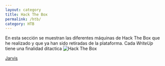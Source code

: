 ```yaml
---
layout: category
title: Hack The Box
permalink: /htb/
category: HTB
---
```

En esta sección se muestran las diferentes máquinas de Hack The Box que he realizado y que ya han sido retiradas de la plataforma. Cada _WriteUp_ tiene una finalidad ditactica 
<img src="https://www.hackthebox.eu/badge/image/125999" alt="Hack The Box">

[Jarvis]({{site.baseurl}}/pdf/Jarvis.pdf)